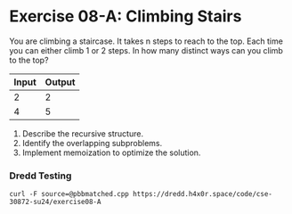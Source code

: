 # Exercise 08-A: Climbing Stairs

You are climbing a staircase. It takes n steps to reach to the top. Each time you can either climb 1 or 2 steps. In how many distinct ways can you climb to the top?

<style>
td {
  vertical-align: top;
}
</style>

<table>
    <thead>
        <tr>
            <th>Input</th>
            <th>Output</th>
        </tr>
    </thead>
    <tbody>
        <tr>
            <td>2</td>
            <td>2</td>
        </tr>
        <tr>
            <td>4</td>
            <td>5</td>
        </tr>
    </tbody>

</table>

1. Describe the recursive structure.
2. Identify the overlapping subproblems.
3. Implement memoization to optimize the solution.

### Dredd Testing

`curl -F source=@pbbmatched.cpp https://dredd.h4x0r.space/code/cse-30872-su24/exercise08-A`
